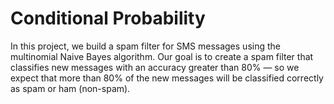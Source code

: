 # Conditional Probability

In this project, we build a spam filter for SMS messages using the multinomial Naive Bayes algorithm. Our goal is to create a spam filter that classifies new messages with an accuracy greater than 80% — so we expect that more than 80% of the new messages will be classified correctly as spam or ham (non-spam).
